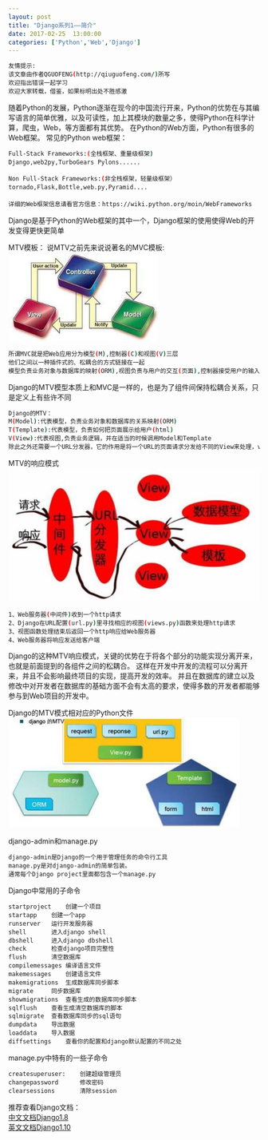 ```yaml
---
layout: post
title: "Django系列1——简介"
date: 2017-02-25  13:00:00
categories: ['Python','Web','Django']
---
```

```bash
友情提示:
该文章由作者QGUOFENG(http://qiuguofeng.com/)所写
欢迎指出错误一起学习
欢迎大家转载，借鉴，如果标明出处不胜感激
```

随着Python的发展，Python逐渐在现今的中国流行开来，Python的优势在与其编写语言的简单优雅，以及可读性，加上其模块的数量之多，使得Python在科学计算，爬虫，Web，等方面都有其优势。
在Python的Web方面，Python有很多的Web框架。
常见的Python web框架：
```bash
Full-Stack Frameworks:(全栈框架、重量级框架)
Django,web2py,TurboGears Pylons......

Non Full-Stack Frameworks:(非全栈框架，轻量级框架）
tornado,Flask,Bottle,web.py,Pyramid....

详细的Web框架信息请看官方信息：https://wiki.python.org/moin/WebFrameworks
```
Django是基于Python的Web框架的其中一个，Django框架的使用使得Web的开发变得更快更简单

MTV模板：
说MTV之前先来说说著名的MVC模板:
![MVC](/assets/active_images/Django/Django1/mvc.jpg)
```bash
所谓MVC就是把Web应用分为模型(M),控制器(C)和视图(V)三层
他们之间以一种插件式的、松耦合的方式链接在一起
模型负责业务对象与数据库的映射(ORM),视图负责与用户的交互(页面),控制器接受用户的输入调用模型和视图完成用户的请求
```
Django的MTV模型本质上和MVC是一样的，也是为了组件间保持松耦合关系，只是定义上有些许不同
```bash
Django的MTV：
M(Model):代表模型，负责业务对象和数据库的关系映射(ORM)
T(Template):代表模型，负责如何把页面展示给用户(html)
V(View):代表视图,负责业务逻辑，并在适当的时候调用Model和Template
除此之外还需要一个URL分发器，它的作用是将一个URL的页面请求分发给不同的View来处理，view再调动相应的Model和Template。
```
MTV的响应模式
![request](/assets/active_images/Django/Django1/request.jpg)
```bash
1、Web服务器(中间件)收到一个http请求
2、Django在URL配置(url.py)里寻找相应的视图(views.py)函数来处理http请求
3、视图函数处理结束后返回一个http响应给Web服务器
4、Web服务器将响应发送给客户端	

```
Django的这种MTV响应模式，关键的优势在于将各个部分的功能实现分离开来，也就是前面提到的各组件之间的松耦合。
这样在开发中开发的流程可以分离开来，并且不会影响最终项目的实现，提高开发的效率。
并且在数据库的建立以及修改中对开发者在数据库的基础方面不会有太高的要求，使得多数的开发者都能够参与到Web项目的开发中。

Django的MTV模式相对应的Python文件
![MTV](/assets/active_images/Django/Django1/mtv.jpg)

django-admin和manage.py
```bash
django-admin是Django的一个用于管理任务的命令行工具
manage.py是对django-admin的简单包装。
通常每个Django project里面都包含一个manage.py
```

Django中常用的子命令
```bash
startproject	创建一个项目
startapp	创建一个app
runserver	运行开发服务器
shell		进入django shell
dbshell		进入django dbshell
check		检查django项目完整性
flush		清空数据库
compilemessages	编译语言文件
makemessages	创建语言文件
makemigrations	生成数据库同步脚本
migrate		同步数据库
showmigrations	查看生成的数据库同步脚本
sqlflush	查看生成清空数据库的脚本
sqlmigrate	查看数据库同步的sql语句
dumpdata	导出数据
loaddata	导入数据
diffsettings	查看你的配置和django默认配置的不同之处
```
manage.py中特有的一些子命令
```bash
createsuperuser:	创建超级管理员
changepassword		修改密码
clearsessions		清除session
```
推荐查看Django文档：<br />
<a href="python.usyiyi.cn/django/index.html">中文文档Django1.8</a><br />
<a href="https://docs.djangoproject.com/en/1.10/">英文文档Django1.10<a/><br />
